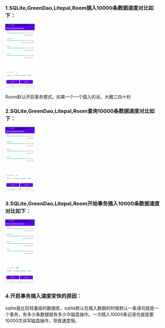### 1.SQLite,GreenDao,Litepal,Room插入10000条数据速度对比如下：

<img src="插入10000条数据速度对比.jpg" alt="插入10000条数据速度对比" style="zoom:20%;" />

Room默认开启事务模式。如果一个一个插入的话，大概三四十秒

### 2.SQLite,GreenDao,Litepal,Room查询10000条数据速度对比如下：

<img src="查询10000条数据速度对比.jpg" alt="查询10000条数据速度对比" style="zoom:20%;" />

### 3.SQLite,GreenDao,Litepal,Room开始事务插入10000条数据速度对比如下：



<img src="开启事务后插入10000条数据速度对比-6362190.jpg" alt="开启事务后插入10000条数据速度对比" style="zoom:20%;" />

### 4.开启事务插入速度变快的原因：

sqlite是比较轻量级的数据库，sqlite默认在插入数据的时候默认一条语句就是一个事务，有多少条数据就有多少次磁盘操作。一次插入10000条记录也就是要10000次读写磁盘操作，导致速度慢。



